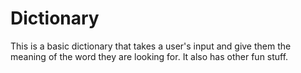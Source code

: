 # Dictionary
This is a basic dictionary that takes a user's input and give them the meaning of the word they are looking for. It also has other fun stuff.
